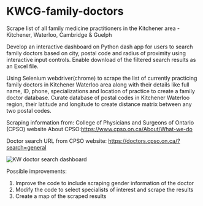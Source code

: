 # KWCG-family-doctors
Scrape list of all family medicine practitioners in the Kitchener area - Kitchener, Waterloo, Cambridge &amp; Guelph 

Develop an interactive dashboard on Python dash app for users to search family doctors based on city, postal code and radius of proximity using interactive input controls. Enable download of the filtered search results as an Excel file.

Using Selenium webdriver(chrome) to scrape the list of currently practicing family doctors in Kitchener Waterloo area along with their details like full name, ID, phone, specializations and location of practice to create a family doctor database. Curate database of postal codes in Kitchener Waterloo region, their latitude and longitude to create distance matrix between any two postal codes. 


Scraping information from: College of Physicians and Surgeons of Ontario (CPSO) website
About CPSO:https://www.cpso.on.ca/About/What-we-do

Doctor search URL from CPSO website: https://doctors.cpso.on.ca/?search=general 

![KW doctor search dashboard](https://user-images.githubusercontent.com/15101045/182699992-c25a8bdf-a99e-4ace-b169-98154f519f22.png)



Possible improvements:
1. Improve the code to include scraping gender information of the doctor
2. Modify the code to select specialists of interest and scrape the results
3. Create a map of the scraped results

